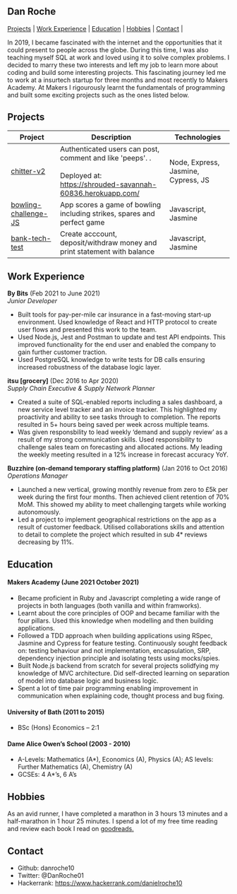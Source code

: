 ## Dan Roche

[Projects](#projects) | [Work Experience](#work-experience) | [Education](#education) | [Hobbies](#hobbies) |  [Contact](#contact) |

In 2019, I became fascinated with the internet and the opportunities that it could present to people across the globe. During this time, I was also teaching myself SQL at work and loved using it to solve complex problems. I decided to marry these two interests and left my job to learn more about coding and build some interesting projects. This fascinating journey led me to work at a insurtech startup for three months and most recently to Makers Academy. At Makers I rigourously learnt the fundamentals of programming and built some exciting projects such as the ones listed below.
## Projects

|Project        |Description                                           |Technologies              |
|----------|------------------------------------------------------|----------------------------------------|
|[chitter-v2](https://github.com/danroche10/chitter-v2)|Authenticated users can post, comment and like 'peeps'. .<br><br> Deployed at: https://shrouded-savannah-60836.herokuapp.com/ | Node, Express, Jasmine, Cypress, JS |
|[bowling-challenge-JS](https://github.com/danroche10/bowling-challenge-JS)|App scores a game of bowling including strikes, spares and perfect game | Javascript, Jasmine |
|[bank-tech-test](https://github.com/danroche10/bank-tech-test)|Create acccount, deposit/withdraw money and print statement with balance | Javascript, Jasmine |
        
## Work Experience

**By Bits** (Feb 2021 to June 2021)  
_Junior Developer_

- Built tools for pay-per-mile car insurance in a fast-moving start-up environment. Used knowledge of React and HTTP protocol to create user flows and presented this work to the team.
- Used Node.js, Jest and Postman to update and test API endpoints. This improved functionality for the end user and enabled the company to gain further customer traction.
- Used PostgreSQL knowledge to write tests for DB calls ensuring increased robustness of the database logic layer.

**itsu [grocery]** (Dec 2016 to Apr 2020)  
_Supply Chain Executive & Supply Network Planner_

- Created a suite of SQL-enabled reports including a sales dashboard, a new service level tracker and an invoice tracker. This highlighted my proactivity and ability to see tasks through to completion. The reports resulted in 5+ hours being saved per week across multiple teams.
- Was given responsbility to lead weekly ‘demand and supply review’ as a result of my strong communication skills. Used responsibility to challenge sales team on forecasting and allocated actions. My leading the weekly meeting resulted in a 12% increase in forecast accuracy YoY.

**Buzzhire (on-demand temporary staffing platform)** (Jan 2016 to Oct 2016) 
_Operations Manager_

- Launched a new vertical, growing monthly revenue from zero to £5k per week during the first four months. Then achieved client retention of 70% MoM. This showed my ability to meet challenging targets while working autonomously.
- Led a project to implement geographical restrictions on the app as a result of customer feedback. Utilised collaborations skills and attention to detail to complete the project which resulted in sub 4* reviews decreasing by 11%.

## Education

#### Makers Academy (June 2021 October 2021)
- Became proficient in Ruby and Javascript completing a wide range of projects in both languages (both vanilla and within framworks).
- Learnt about the core principles of OOP and became familiar with the four pillars. Used this knowledge when modelling and then building applications.
- Followed a TDD approach when building applications using RSpec, Jasmine and Cypress for feature testing. Continuously sought feedback on: testing behaviour and not implementation, encapsulation, SRP, dependency injection principle and isolating tests using mocks/spies.
- Built Node.js backend from scratch for several projects solidfying my knowledge of MVC architecture. Did self-directed learning on separation of model into database logic and business logic. 
- Spent a lot of time pair programming enabling improvement in communication when explaining code, thought process and bug fixing.

#### University of Bath (2011 to 2015)

- BSc (Hons) Economics – 2:1

#### Dame Alice Owen’s School (2003 - 2010)                                                                                                                                        
- A-Levels: Mathematics (A*), Economics (A), Physics (A); AS levels: Further Mathematics (A), Chemistry (A)
- GCSEs: 4 A*’s, 6 A’s	

## Hobbies

As an avid runner, I have completed a marathon in 3 hours 13 minutes and a half-marathon in 1 hour 25 minutes.
I spend a lot of my free time reading and review each book I read on [goodreads.](https://www.goodreads.com/review/list/60295249?shelf=read)

## Contact
- Github: danroche10
- Twitter: @DanRoche01
- Hackerrank: https://www.hackerrank.com/danielroche10
